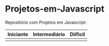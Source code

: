 # Projetos-em-Javascript
<div>
Repositório com Projetos em Javascript:
</div>
<div>

| Iniciante | Intermediário | Diificil |
| --------------------------------------------------------------------------------- | ---------------------------------------------------------- | ---------- |
|   |   |  |
</div>
